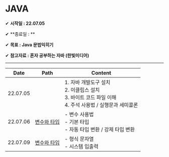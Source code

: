 #  JAVA

✔ **시작일 : 22.07.05**

✔ **종료일 : **

✔ **목표 : Java 문법익히기**

✔ **참고자료 : 혼자 공부하는 자바 (한빛미디어)**

---



| Date     | Path                            | Content                                                      |
| -------- | ------------------------------- | ------------------------------------------------------------ |
| 22.07.05 |                                 | 1. 자바 개발도구 설치<br /> 2. 이클립스 설치<br /> 3. 바이트 코드 파일 이해 <br /> 4. 주석 사용법 / 실행문과 세미콜론 |
| 22.07.06 | [변수와 타입](00_변수와타입.md) | - 변수 사용법<br />- 기본 타입<br />- 자동 타입 변환 / 강제 타입 변환 |
| 22.07.09 | [변수와 타입](00_변수와타입.md) | - 형식 문자열<br />- 시스템 입출력                           |

